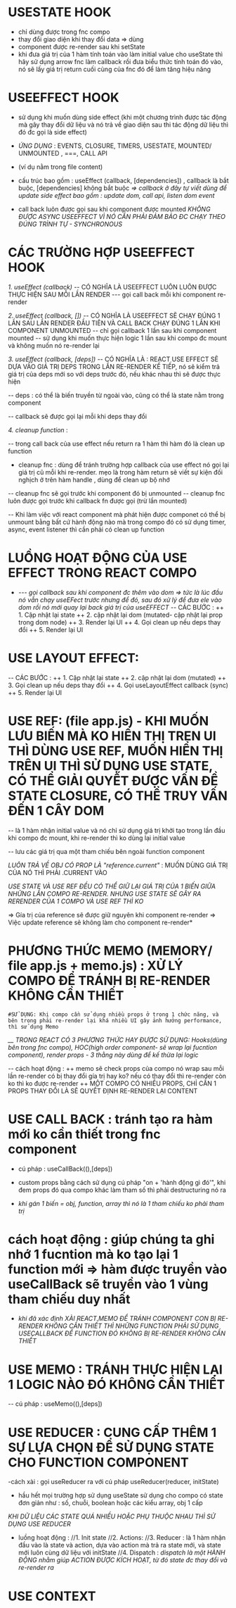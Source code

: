# USESTATE HOOK

- chỉ dùng được trong fnc compo
- thay đổi giao diện khi thay đổi data => dùng
- component được re-render sau khi setState
- khi đưa giá trị của 1 hàm tính toán vào làm initial value cho useState thì hãy sử dụng arrow fnc làm callback rồi đưa biểu thức tính toán đó vào, nó sẽ lấy giá trị return cuối cùng của fnc đó để làm tăng hiệu năng

# USEEFFECT HOOK

- sử dụng khi muốn dùng side effect (khi một chương trình được tác động mà gây thay đổi dữ liệu và nó trả về giao diện sau thi tác động dữ liệu thì đó đc gọi là side effect)

- _ỨNG DỤNG_ : EVENTS, CLOSURE, TIMERS, USESTATE, MOUNTED/ UNMOUNTED , ===, CALL API

- (ví dụ nằm trong file content)
- cấu trúc bao gồm : useEffect (callback, [dependencies]) , callback là bắt buộc, [dependencies] không bắt buộc
  _=> callback ở đây tự viết dùng để update side effect bao gồm : update dom, call api, listen dom event_
- call back luôn được gọi sau khi component được mounted
  _KHÔNG ĐƯỢC ASYNC USEEFFECT VÌ NÓ CẦN PHẢI ĐẢM BẢO ĐC CHẠY THEO ĐÚNG TRÌNH TỰ - SYNCHRONOUS_

# CÁC TRƯỜNG HỢP USEEFFECT HOOK

_1. useEffect (callback)_
-- CÓ NGHĨA LÀ USEEFFECT LUÔN LUÔN ĐƯỢC THỰC HIỆN SAU MỖI LẦN RENDER
--- gọi call back mỗi khi component re-render

_2. useEffect (callback, [])_
-- CÓ NGHĨA LÀ USEEFFECT SẼ CHẠY ĐÚNG 1 LẦN SAU LẦN RENDER ĐẦU TIÊN VÀ CALL BACK CHẠY ĐÚNG 1 LẦN KHI COMPONENT UNMOUNTED
-- chỉ gọi callback 1 lần sau khi component mounted
-- sử dụng khi muốn thực hiện logic 1 lần sau khi compo đc mount và không muốn nó re-render lại

_3. useEffect (callback, [deps])_
-- CÓ NGHĨA LÀ : REACT USE EFFECT SẼ DỰA VÀO GIÁ TRỊ DEPS TRONG LẦN RE-RENDER KẾ TIẾP, nó sẽ kiểm trả giá trị của deps mới so với deps trước đó, nếu khác nhau thì sẽ được thực hiện

-- deps : có thể là biến truyền từ ngoài vào, cũng có thể là state nằm trong component

-- callback sẽ được gọi lại mỗi khi deps thay đổi

_4. cleanup function_ :

-- trong call back của use effect nếu return ra 1 hàm thì hàm đó là clean up function

- cleanup fnc : dùng để tránh trường hợp callback của use effect nó gọi lại giá trị cũ mỗi khi re-render. mẹo là trong hàm return sẽ viết sự kiện đối nghịch ở trên hàm handle , dùng để clean up bộ nhớ

-- cleanup fnc sẽ gọi trước khi component đó bị unmounted
-- cleanup fnc luôn được gọi trước khi callback fn được gọi (trừ lần mounted)

-- Khi làm việc với react component mà phát hiện được componet có thể bị unmount bằng bất cứ hành động nào mà trong compo đó có sử dụng timer, async, event listener thì cần phải có clean up function

# LUỒNG HOẠT ĐỘNG CỦA USE EFFECT TRONG REACT COMPO

- _--- gọi callback sau khi component đc thêm vào dom => tức là lúc đầu nó vẫn chạy useEFect trước nhưng để đó, sau đó xử lý để đưa ele vào dom rồi nó mới quay lại back giá trị của useEFFECT_
  -- CÁC BƯỚC :
  ++ 1. Cập nhật lại state
  ++ 2. cập nhật lại dom (mutated- cập nhật lại prop trong dom node)
  ++ 3. Render lại UI
  ++ 4. Gọi clean up nếu deps thay đổi
  ++ 5. Render lại UI

# USE LAYOUT EFFECT:

-- CÁC BƯỚC :
++ 1. Cập nhật lại state
++ 2. cập nhật lại dom (mutated)
++ 3. Gọi clean up nếu deps thay đổi
++ 4. Gọi useLayoutEffect callback (sync)
++ 5. Render lại UI

# USE REF: (file app.js) - KHI MUỐN LƯU BIẾN MÀ KO HIỂN THỊ TREN UI THÌ DÙNG USE REF, MUỐN HIỂN THỊ TRÊN UI THÌ SỬ DỤNG USE STATE, CÓ THỂ GIẢI QUYẾT ĐƯỢC VẤN ĐỀ STATE CLOSURE, CÓ THỂ TRUY VẤN ĐẾN 1 CÂY DOM

-- là 1 hàm nhận initial value và nó chỉ sử dụng giá trị khởi tạo trong lần đầu khi compo đc mount, khi re-render thì ko dùng lại initial value

-- lưu các giá trị qua một tham chiếu bên ngoài function component

_LUÔN TRẢ VỀ OBJ CÓ PROP LÀ "reference.current"_ : MUỐN DÙNG GIÁ TRỊ CỦA NÓ THÌ PHẢI .CURRENT VÀO

_USE STATE VÀ USE REF ĐỀU CÓ THỂ GIỮ LẠI GIÁ TRỊ CỦA 1 BIẾN GIỮA NHỮNG LẦN COMPO RE-RENDER. NHƯNG USE STATE SẼ GÂY RA RERENDER CỦA 1 COMPO VÀ USE REF THÌ KO_

=> Gía trị của reference sẽ được giữ nguyên khi component re-render
=> Việc update reference sẽ không làm cho component re-render\*

# PHƯƠNG THỨC MEMO (MEMORY/ file app.js + memo.js) : XỬ LÝ COMPO ĐỂ TRÁNH BỊ RE-RENDER KHÔNG CẦN THIẾT

    #SỬ DỤNG: Khi compo cần sử dụng nhiều props ở trong 1 chức năng, và bên trong phải re-render lại khá nhiều UI gây ảnh hưởng performance, thì sử dụng Memo

_\_\_ TRONG REACT CÓ 3 PHƯƠNG THỨC HAY ĐƯỢC SỬ DỤNG: Hooks(dùng bên trong fnc compo), HOC(high order component- sẽ wrap lại fucntion component), render props - 3 thằng này dùng để kế thừa lại logic_

-- cách hoạt động :
++ memo sẽ check props của compo nó wrap sau mỗi lần re-render có bị thay đổi gía trị hay ko? nếu có thay đổi thì re-render còn ko thì ko được re-render
++ MỘT COMPO CÓ NHIỀU PROPS, CHỈ CẦN 1 PROPS THAY ĐỔI LÀ SẼ QUYẾT ĐỊNH RE-RENDER LẠI CONTENT

# USE CALL BACK : tránh tạo ra hàm mới ko cần thiết trong fnc component

- cú pháp : useCallBack((),[deps])
- custom props bằng cách sử dụng cú pháp "on + 'hành động gì đó'", khi đem props đó qua compo khác làm tham số thì phải destructuring nó ra

- _khi gán 1 biến = obj, function, array thì nó là 1 tham chiếu ko phải tham trị_

<!--
ví dụ tham trị: const a = 3, const b =3.  a===b =>true
ví dụ tham chiếu:
  let c = () =>{}  =====================> lúc này nó gán địa chỉ ở trong bộ nhớ là c
  let d = () =>{}. =====================> lúc này nó gán địa chỉ ở trong bộ nhớ là d
  c === d =>false =====================> vì c và d nằm ở 2 vùng nhớ khác nhau
 -->

# cách hoạt động : giúp chúng ta ghi nhớ 1 fucntion mà ko tạo lại 1 function mới => hàm được truyền vào useCallBack sẽ truyền vào 1 vùng tham chiếu duy nhất

- _khi đã xác định XÀI REACT.MEMO ĐỂ TRÁNH COMPONENT CON BỊ RE-RENDER KHÔNG CẦN THIẾT THÌ NHỮNG FUNCTION PHẢI SỬ DỤNG USECALLBACK ĐỂ FUNCTION ĐÓ KHÔNG BỊ RE-RENDER KHÔNG CẦN THIẾT_

# USE MEMO : TRÁNH THỰC HIỆN LẠI 1 LOGIC NÀO ĐÓ KHÔNG CẦN THIẾT

-- cú pháp : useMemo((),[deps])

# USE REDUCER : CUNG CẤP THÊM 1 SỰ LỰA CHỌN ĐỂ SỬ DỤNG STATE CHO FUNCTION COMPONENT

-cách xài : gọi useReducer ra với cú pháp useReducer(reducer, initState)

- hầu hết mọi trường hợp sử dụng useState sử dụng cho compo có state đơn giản như : số, chuỗi, boolean hoặc các kiểu array, obj 1 cấp

_KHI DỮ LIỆU CÁC STATE QUÁ NHIỀU HOẶC PHỤ THUỘC NHAU THÌ SỬ DỤNG USE REDUCER_

- luồng hoạt động :
  //1. Init state
  //2. Actions:
  //3. Reducer : là 1 hàm nhận đầu vào là state và action, dựa vào action mà trả ra state mới, và state mới luôn cùng dữ liệu với initState
  //4. Dispatch : _dispatch là một HÀNH ĐỘNG nhằm giúp ACTION ĐƯỢC KÍCH HOẠT, từ đó state đc thay đổi và re-render ra_


# USE CONTEXT 